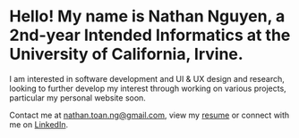 # Hello! My name is Nathan Nguyen, a 2nd-year Intended Informatics at the University of California, Irvine.

I am interested in software development and UI & UX design and research, looking to further develop my interest through working on various projects, particular my personal website soon.

Contact me at [nathan.toan.ng@gmail.com](mailto:nathan.toan.ng@gmail.com), view my [resume](file:///D:/Nguyen_Nathan_Tech.pdf) or connect with me on [LinkedIn](https://www.linkedin.com/in/nathantoannguyen).